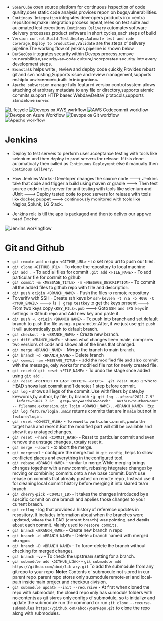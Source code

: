 
- ```SonarCube``` open source platform for continuous inspection of code quality,does static code analysis,provides report on bugs,vulnerabilities.
- ```Continous Integration``` integrates developers products into central repositories,make integration process repeat,relies on test suite and automated test executions.```Continous Delivery``` automates software delivery processes,product software in short cycles,each steps of build
- ```Version control,Build,Test,Deploy,Automate test and code coverage,Deploy to production,Validate``` are the steps of delivery pipeline.The working flow of jenkins pipeline is shown below
- ```DevSecOps``` integrates security within Devops process,remove vulnerabilities,security-as-code culture,Incorporates security into every development steps.
- ```Beanstalk``` helps write , review and deploy code quickly,Provides robust git and svn hosting,Supports issue and review management,supports multiple environments,built-in integrations.
- ```Apache subversion``` manage fully featured version control system allows attaching of arbitrary metadata to any file or directory,supports atomic commits,support HTTP based Webdav/DeltaV protocols,supports standalone server.

![Lifecycle](image/readme/1700036112813.png)
![Devops on AWS workflow](image/readme/1655124320007.png)
![AWS Codecommit workflow](image/readme/1655641104209.png)
![Devops on Azure Workflow](image/readme/1655124338133.png)
![Devops on Git workflow](image/readme/1655128458300.png)
![Apache workflow](image/readme/1655616763227.png)


# Jenkins

- Deploy to test servers to perform user acceptance testing with tools like selenium and then deploy to prod servers for release. If this done automatically then called as `Continuous Deployment` else if manually then `Continous Delivery`.

- How Jenkins Works- Developer changes the source code ---> Jenkins take that code and trigger a build using maven or gradle ---> Then test source code in test server for unit testing with tools like selenium and JUnit ---> Deploy tested code to prod servers for release with tools like docker, puppet ---> continuously monitored with tools like Nagios,Splunk, LG Stack.

- Jenkins role is till the app is packaged and then to deliver our app we need Docker.

![Jenkins workingflow](image/readme/1655109617101.png)

# Git and Github

- `git remote add origin <GITHUB_URL>` - To set repo url to push our files.
- `git clone <GITHUB_URL>` - To clone the repository to local machine
- `git add .` - To add all files for commit , `git add <FILE_NAME>` - To add particular file for commit to github
- `git commit -m <MESSAGE_TITLE> -m <MESSAGE_DESCRIPTION>` - To commit all the added files to github repo with title and description.
- `git push origin <BRANCH_NAME>` - Push the files to remote repository
- To verify with SSH - Create ssh keys by `ssh-keygen -t rsa -b 4096 -C <YOUR_EMAIL>` ---> `ls | grep testkey` to get the keys present ---> From two keys copy `<KEY_FILE>.pub` ---> Goto `SSH and GPG keys` in settings in Github repo and Add new key and paste it.
- `git push -u origin <BRANCH_NAME>` - To push into branch and set default branch to push the file using `-u` parameter.After, if we just use `git push` it will automatically push to default branch.
- `git checkout -b <BRANCH_NAME>` - Create new branch.
- `git diff <BRANCH_NAME>` - shows what changes been made, compares two versions of code and shows all of the lines that changed.
- `git merge <BRANCH_NAME>` - Merge the branch to main branch.
- `git branch -d <BRANCH_NAME>` - Delete branch
- `git commit -am <MESSAGE_TITLE>` - add the modified file and also commit with the message, only works for modified file not for newly created file.
- `git reset` or `git reset <FILE_NAME>` - To undo the stage once added using `git add .`
- `git reset <POINTER_TO_LAST_COMMIT>~<STEPS>` - `git reset HEAD~1` where HEAD shows last commit and 1 denotes 1 step before commit.
- `git log` - shows all logs of the commit. Use with filters by date,by keywords,by author, by file, by branch Eg: `git log --after="2021-7-9" --before="2021-7-5" --grep="anywordsToSearch" --author="authorName" -- filename.extension`. `git login <BRANCH_NAME>..<BRANCH_NAME>` - Eg: `git log feature/login..main` returns commits that are in `main` but not in `feature/login`.
- `git reset <COMMIT_HASH>` - To reset to particular commit, paste the target hash and reset it.But the modified part will still be available and show it as unstaged changes.
- `git reset --hard <COMMIT_HASH>` - Reset to particular commit and even remove the unstage changes , totally reset it.
- `git merge --abort` - to abort the merge.
- `git mergetool` - configure the merge.tool in `git config`, helps to show conflicted places and everything in the configured tool.
- `git rebase <BRANCH_NAME>` - similar to merge.While merging brings changes together with a new commit, rebasing integrates changes by moving or combining commits onto a new base commit. Don't use rebase on commits that already pushed on remote repo , Instead use it for cleaning local commit history before merging it into shared team branch.
- `git cherry-pick <COMMIT_ID>` - It takes the changes introduced by a specific commit on one branch and applies those changes to your current branch.
- `git reflog` -  log that provides a history of reference updates in  repository. It includes information about when the branches were updated, where the HEAD (current branch) was pointing, and details about each commit.
Mainly used to `restore commits`.
- `git branch <BRANCH_NAME>` - Create new branch in repo
- `git branch -d <BRANCH_NAME>` - Delete a branch named with merged changes
- `git branch -D <BRANCH_NAME>` -  To force-delete the branch without checking for merged changes.
- `git branch -vv` - To check the upstream setting for a branch.
- `git submodule add <GITHUB_LINK>` - `git submodule add https://github.com/abcd/library.git` To add the submodule from any git repo to your repo. <b>Note:</b> Contents of submodule not stored in our parent repo, parent repo stores only submodule remote-url and local-path inside main project and checkout division.
- `git submodule update --init --recursive` - At first when cloned the repo with submodule, the cloned repo only has sumodule folders with no contents as git stores only configs of submodule, so to initialize and update the submodule run the command or run `git clone --recurse-submodules https://github.com/abcd/yourRepo.git` to clone the repo along with submodules.